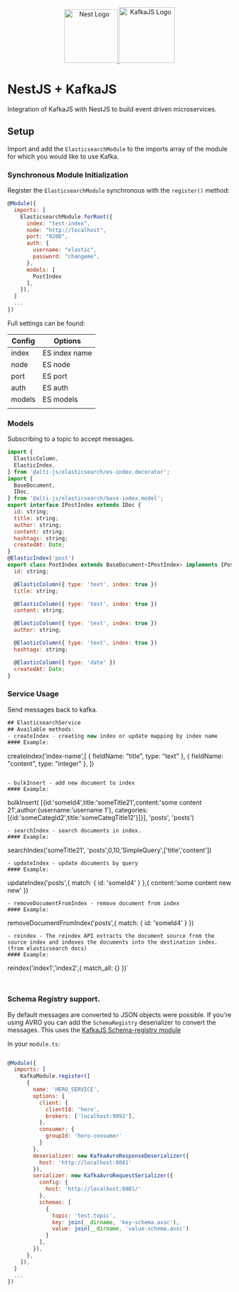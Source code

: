 <p align="center">
  <a href="http://nestjs.com/" target="blank">
    <img src="https://nestjs.com/img/logo-small.svg" width="120" alt="Nest Logo" />
  </a>
  <a href="https://kafka.js.org">
    <img src="https://raw.githubusercontent.com/tulios/kafkajs/master/logo/v2/kafkajs_circle.svg" alt="KafkaJS Logo" width="125" height="125">
  </a>
</p>

# NestJS + KafkaJS

Integration of KafkaJS with NestJS to build event driven microservices.


## Setup

Import and add the `ElasticsearchModule` to the imports array of the module for which you would like to use Kafka.

### Synchronous Module Initialization

Register the `ElasticsearchModule` synchronous with the `register()` method:

```javascript
@Module({
  imports: [
    ElasticsearchModule.forRoot({
      index: "test-index",
      node: "http://localhost",
      port: "9200",
      auth: {
        username: "elastic",
        password: "changeme",
      },
      models: [
        PostIndex
      ],
    }),
  ]
  ...
})

```

Full settings can be found:

| Config | Options |
| ------ | ------- | 
| index        | ES index name | 
| node     | ES node |
| port     | ES port |
| auth     | ES auth |
| models   | ES models |
| | |



### Models

Subscribing to a topic to accept messages.

```javascript
import {
  ElasticColumn,
  ElasticIndex,
} from '@alti-js/elasticsearch/es-index.decorator';
import {
  BaseDocument,
  IDoc,
} from '@alti-js/elasticsearch/base-index.model';
export interface IPostIndex extends IDoc {
  id: string;
  title: string;
  author: string;
  content: string;
  hashtags: string;
  createdAt: Date;
}
@ElasticIndex('post')
export class PostIndex extends BaseDocument<IPostIndex> implements IPostIndex {
  id: string;

  @ElasticColumn({ type: 'text', index: true })
  title: string;

  @ElasticColumn({ type: 'text', index: true })
  content: string;

  @ElasticColumn({ type: 'text', index: true })
  author: string;

  @ElasticColumn({ type: 'text', index: true })
  hashtags: string;  

  @ElasticColumn({ type: 'date' })
  createdAt: Date;
}

```

### Service Usage

Send messages back to kafka.

```javascript
## ElasticsearchService
## Available methods:
- createIndex - creating new index or update mapping by index name
#### Example:
```
createIndex('index-name',[
  { fieldName: "title", type: "text" },
  { fieldName: "content", type: "integer" },
])
```

- bulkInsert - add new document to index
#### Example:
```
  bulkInsert(
  [{id:'someId4',title:'someTitle21',content:'some content 21',author:{username:'username 1'}, categories:[{id:'someCategId2',title:'someCategTitle12'}]}],
  'posts',
  'posts')
```
- searchIndex - search documents in index. 
#### Example:
```
searchIndex('someTitle21', 'posts',0,10,'SimpleQuery',['title','content'])
```
- updateIndex - update documents by query
#### Example:
```
 updateIndex('posts',{
    match: {
      id: 'someId4'
    }
  },{
    content:'some content new new'
  })
```
- removeDocumentFromIndex - remove document from index
#### Example:
```
  removeDocumentFromIndex('posts',{
    match: {
      id: 'someId4'
    }
  })
```
- reindex - The reindex API extracts the document source from the source index and indexes the documents into the destination index. (from elasticsearch docs)
#### Example:
```
reindex('index1','index2',{ match_all: {} })`
```


```

### Schema Registry support.

By default messages are converted to JSON objects were possible. If you're using
AVRO you can add the `SchemaRegistry` deserializer to convert the messages. This uses the [KafkaJS Schema-registry module](https://github.com/kafkajs/confluent-schema-registry)

In your `module.ts`:

```javascript

@Module({
  imports: [
    KafkaModule.register([
      {
        name: 'HERO_SERVICE',
        options: {
          client: {
            clientId: 'hero',
            brokers: ['localhost:9092'],
          },
          consumer: {
            groupId: 'hero-consumer'
          }
        },
        deserializer: new KafkaAvroResponseDeserializer({
          host: 'http://localhost:8081'
        }),
        serializer: new KafkaAvroRequestSerializer({
          config: {
            host: 'http://localhost:8081/'
          },
          schemas: [
            {
              topic: 'test.topic',
              key: join(__dirname, 'key-schema.avsc'),
              value: join(__dirname, 'value-schema.avsc')
            }
          ],
        }),
      },
    ]),
  ]
  ...
})
```